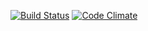 [![Build Status](https://travis-ci.org/NikitaNaumenko/flashcards.svg?branch=master)](https://travis-ci.org/NikitaNaumenko/flashcards)
[![Code Climate](https://codeclimate.com/github/NikiTikiTavi93/flashcards/badges/gpa.svg)](https://codeclimate.com/github/NikiTikiTavi93/flashcards)
